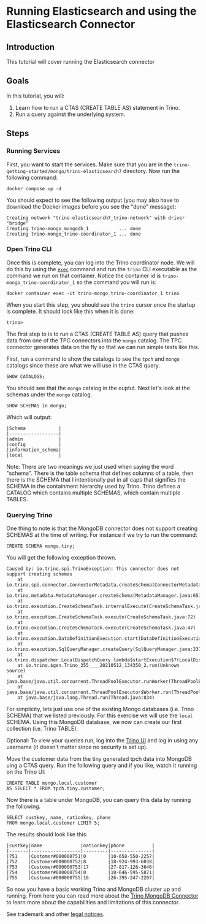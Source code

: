 # Running Elasticsearch and using the Elasticsearch Connector

## Introduction 
This tutorial will cover running the Elasticsearch connector

## Goals
In this tutorial, you will:
 1. Learn how to run a CTAS (CREATE TABLE AS) statement in Trino.
 2. Run a query against the underlying system.
 
## Steps

### Running Services

First, you want to start the services. Make sure that you are in the 
`trino-getting-started/mongo/trino-elasticsearch7` directory. Now run the following
command:

```
docker compose up -d
```

You should expect to see the following output (you may also have to download
the Docker images before you see the "done" message):

```
Creating network "trino-elasticsearch7_trino-network" with driver "bridge"
Creating trino-mongo_mongodb_1           ... done
Creating trino-mongo_trino-coordinator_1 ... done

```

### Open Trino CLI

Once this is complete, you can log into the Trino coordinator node. We will
do this by using the [`exec`](https://docs.docker.com/engine/reference/commandline/exec/)
command and run the `trino` CLI executable as the command we run on that
container. Notice the container id is `trino-mongo_trino-coordinator_1` so the
command you will run is:

```
docker container exec -it trino-mongo_trino-coordinator_1 trino
```

When you start this step, you should see the `trino` cursor once the startup
is complete. It should look like this when it is done:
```
trino>
```
 
The first step to is to run a CTAS (CREATE TABLE AS) query that pushes data from
one of the TPC connectors into the `mongo` catalog. The TPC connector generates 
data on the fly so that we can run simple tests like this.

First, run a command to show the catalogs to see the `tpch` and `mongo` catalogs
since these are what we will use in the CTAS query.

```
SHOW CATALOGS;
```

You should see that the `mongo` catalog in the ouptut. Next let's look at the
schemas under the `mongo` catalog.

```
SHOW SCHEMAS in mongo;
```

Which will output:

```
|Schema            |
|------------------|
|admin             |
|config            |
|information_schema|
|local             |

```

Note: There are two meanings we just used when saying the word "schema".
There is the table schema that defines columns of a table, then there is the
SCHEMA that I intentionally put in all caps that signifies the SCHEMA in the
containment hierarchy used by Trino. Trino defines a CATALOG which contains
multiple SCHEMAS, which contain multiple TABLES. 


### Querying Trino

One thing to note is that the MongoDB connector does not support creating 
SCHEMAS at the time of writing. For instance if we try to run the command:

```
CREATE SCHEMA mongo.tiny;
```

You will get the following exception thrown.

```
Caused by: io.trino.spi.TrinoException: This connector does not support creating schemas
	at io.trino.spi.connector.ConnectorMetadata.createSchema(ConnectorMetadata.java:250)
	at io.trino.metadata.MetadataManager.createSchema(MetadataManager.java:651)
	at io.trino.execution.CreateSchemaTask.internalExecute(CreateSchemaTask.java:105)
	at io.trino.execution.CreateSchemaTask.execute(CreateSchemaTask.java:72)
	at io.trino.execution.CreateSchemaTask.execute(CreateSchemaTask.java:47)
	at io.trino.execution.DataDefinitionExecution.start(DataDefinitionExecution.java:170)
	at io.trino.execution.SqlQueryManager.createQuery(SqlQueryManager.java:237)
	at io.trino.dispatcher.LocalDispatchQuery.lambda$startExecution$7(LocalDispatchQuery.java:143)
	at io.trino.$gen.Trino_355____20210512_134350_2.run(Unknown Source)
	at java.base/java.util.concurrent.ThreadPoolExecutor.runWorker(ThreadPoolExecutor.java:1128)
	at java.base/java.util.concurrent.ThreadPoolExecutor$Worker.run(ThreadPoolExecutor.java:628)
	at java.base/java.lang.Thread.run(Thread.java:834)

```

For simplicity, lets just use one of the existing Mongo databases (i.e. Trino
SCHEMA) that we listed previously. For this exercise we will use the `local` 
SCHEMA. Using this MongoDB database, we now can create our first collection 
(i.e. Trino TABLE).

Optional: To view your queries run, log into the 
[Trino UI](http://localhost:8080) and log in using any username (it doesn't
 matter since no security is set up).

Move the customer data from the tiny generated tpch data into MongoDB uing a 
CTAS query. Run the following query and if you like, watch it running on the 
Trino UI:

```
CREATE TABLE mongo.local.customer
AS SELECT * FROM tpch.tiny.customer;
```

Now there is a table under MongoDB, you can query this data by running the
following.

```
SELECT custkey, name, nationkey, phone 
FROM mongo.local.customer LIMIT 5;
```

The results should look like this:
```
|custkey|name              |nationkey|phone          |
|-------|------------------|---------|---------------|
|751    |Customer#000000751|0        |10-658-550-2257|
|752    |Customer#000000752|8        |18-924-993-6038|
|753    |Customer#000000753|17       |27-817-126-3646|
|754    |Customer#000000754|0        |10-646-595-5871|
|755    |Customer#000000755|16       |26-395-247-2207|
```

So now you have a basic working Trino and MongoDB cluster up and running. From
here you can read more about the 
[Trino MongoDB Connector](https://trino.io/docs/current/connector/mongodb.html) 
to learn more about the capabilities and limitations of this connector.

See trademark and other [legal notices](https://trino.io/legal.html).
